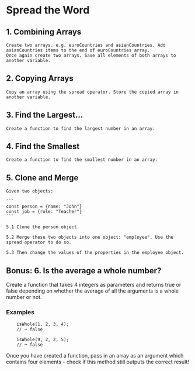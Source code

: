 # Spread the Word

## 1. Combining Arrays

    Create two arrays. e.g. euroCountries and asianCountries. Add asianCountries items to the end of euroCountries array.
    Once again create two arrays. Save all elements of both arrays to another variable.

## 2. Copying Arrays

    Copy an array using the spread operator. Store the copied array in another variable.

## 3. Find the Largest...

    Create a function to find the largest number in an array.

## 4. Find the Smallest

    Create a function to find the smallest number in an array.

## 5. Clone and Merge

    Given two objects:

    ```
    const person = {name: "John"}
    const job = {role: "Teacher"}
    ```

    5.1 Clone the person object.

    5.2 Merge these two objects into one object: "employee". Use the spread operator to do so.

    5.3 Then change the values of the properties in the employee object.

## Bonus: 6. Is the average a whole number?

Create a function that takes 4 integers as parameters and returns true or false depending on whether the average of all the arguments is a whole number or not.

### Examples

```
    isWhole(1, 2, 3, 4);
    // ➞ false

    isWhole(9, 2, 2, 5);
    // ➞ false
```

Once you have created a function, pass in an array as an argument which contains four elements - check if this method still outputs the correct result!

